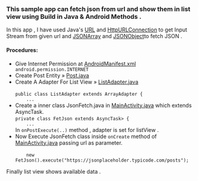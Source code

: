 <h3>This sample app can fetch json from url and show them in list view using Build in Java & Android Methods .</h3>

<p>In this app , I have used Java's <a href="https://docs.oracle.com/javase/8/docs/api/java/net/URL.html">URL</a> and 
<a href="https://docs.oracle.com/javase/8/docs/api/java/net/HttpURLConnection.html">HttpURLConnection</a>
to get Input Stream from given url
and <a href="https://developer.android.com/reference/org/json/JSONArray.html">JSONArray</a>
and <a href="https://developer.android.com/reference/org/json/JSONObject.html">JSONObject</a>to fetch JSON .

<h4>Procedures:</h4>
<ul>
<li>Give Internet Permission at <a href="https://github.com/bhattaraisubash/JsonFetch/blob/master/app/src/main/AndroidManifest.xml">
AndroidManifest.xml</a></li><code>android.permission.INTERNET</code>
<li>Create Post Entity &raquo;
<a href="https://github.com/bhattaraisubash/JsonFetch/blob/master/app/src/main/java/com/bhattaraisubash/jsonfetch/entity/Post.java">
Post.java</a></li>
<li>Create A Adapter For List View &raquo;
<a href="https://github.com/bhattaraisubash/JsonFetch/blob/master/app/src/main/java/com/bhattaraisubash/jsonfetch/adapter/ListAdapter.java">
ListAdapter.java</a><br/><code>
public class ListAdapter extends ArrayAdapter<Post> {
    ...</code></li>
    <li>Create a inner class JsonFetch.java in 
    <a href="https://github.com/bhattaraisubash/JsonFetch/blob/master/app/src/main/java/com/bhattaraisubash/jsonfetch/MainActivity.java">
    MainActivity.java</a> which extends AsyncTask.<br/>
    <code>private class FetJson extends AsyncTask<String, Void, List<Post>> {
    ...</code><br/>
    In <code>onPostExecute(..)</code> method , adapter is set for listView .
    </li>
    <li>Now Execute JsonFetch class inside <code>onCreate</code> method of
     <a href="https://github.com/bhattaraisubash/JsonFetch/blob/master/app/src/main/java/com/bhattaraisubash/jsonfetch/MainActivity.java">
    MainActivity.java</a> passing url as parameter.<br/>
    <code>
    new FetJson().execute("https://jsonplaceholder.typicode.com/posts");</code>
</ul>
<p>Finally list view shows available data .
